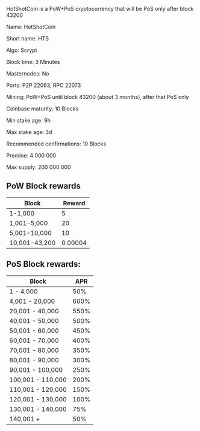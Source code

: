 HotShotCoin is a PoW+PoS cryptocurrency that will be PoS only after block 43200

Name: HotShotCoin  

Short name: HTS  

Algo: Scrypt  

Block time: 3 Minutes 
 
Masternodes: No  

Ports: P2P 22063, RPC 22073

Mining: PoW+PoS until block 43200 (about 3 months), after that PoS only  

Coinbase maturity: 10 Blocks  

Min stake age: 9h  

Max stake age: 3d  

Recommended confirmations: 10 Blocks  

Premine: 4 000 000  

Max supply: 200 000 000  

## PoW Block rewards

| Block | Reward |
|-------|-----|
|1-1,000 | 5 |
|1,001-5,000 | 20 |
|5,001-10,000 | 10 |
|10,001-43,200 | 0.00004 |

## PoS Block rewards: 

| Block | APR |
|-------|-----|
|1 - 4,000| 50%  |
|4,001 - 20,000 | 600%  |
|20,001 - 40,000 | 	550%  |
|40,001 - 50,000  |	500%  |
|50,001 - 60,000  |	450%  |
|60,001 - 70,000  |	400%  |
|70,001 - 80,000  |	350%  |
|80,001 - 90,000  |	300%  |
|90,001 - 100,000  |	250%  |
|100,001 - 110,000  |	200%  |
|110,001 - 120,000  |	150%  |
|120,001 - 130,000  |	100%  |
|130,001 - 140,000  |	75%  |
|140,001 +  |	50%  |


